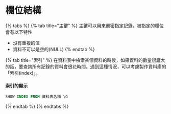 # 欄位結構

{% tabs %}
{% tab title="主鍵" %}
主鍵可以用來嚴密指定記錄，被指定的欄位會有以下特性

* 沒有重複的值
* 資料不可以是空的\(NULL\)
{% endtab %}

{% tab title="索引" %}
在資料表中檢索某個資料的時候，如果資料的數量很龐大的話，要查詢所有記錄的資料會很花時間。遇到這種情況，可以考慮製作資料庫的「索引\(index\)」。

#### 索引的顯示

```sql
SHOW INDEX FROM 資料表名稱 \G
```
{% endtab %}
{% endtabs %}




